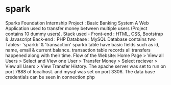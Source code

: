 # spark
 Sparks Foundation Internship Project : Basic Banking System A Web Application used to transfer money between multiple users (Project contains 10 dummy users).  Stack used -  Front-end : HTML, CSS, Bootstrap & Javascript  Back-end : PHP  Database : MySQL  Database contains two Tables- 'sparkb' & 'transaction'  sparkb table have basic fields such as id, name, email & current balance. transaction table records all transfers happened along with their time. Flow of the Website: Home Page > View all Users > Select and View one User > Transfer Money > Select reciever > View all Users > View Transfer History.  The apache server was set to run on port 7888 of localhost. and mysql was set on port 3306.  The data base credentials can be seen in connection.php
